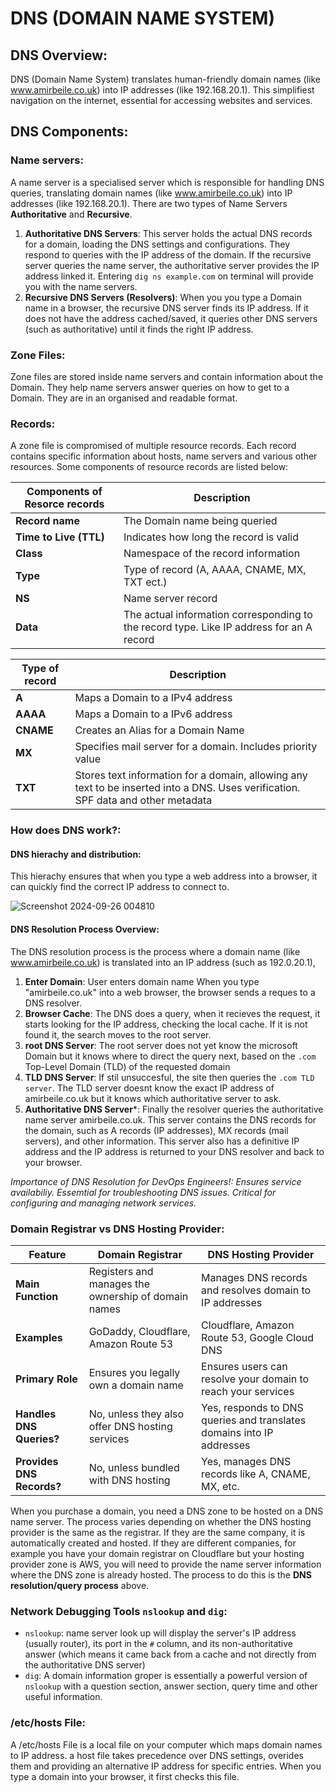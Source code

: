 # **DNS (DOMAIN NAME SYSTEM)**

## **DNS Overview**:
DNS (Domain Name System) translates human-friendly domain names (like www.amirbeile.co.uk) into IP addresses (like 192.168.20.1). This simplifiest navigation on the internet, essential for accessing websites and services.

## **DNS Components**:

### **Name servers**: 
A name server is a specialised server which is responsible for handling DNS queries, translating domain names (like www.amirbeile.co.uk) into IP addresses (like 192.168.20.1). There are two types of Name Servers **Authoritative** and **Recursive**.

1) **Authoritative DNS Servers**: This server holds the actual DNS records for a domain, loading the DNS settings and configurations. They respond to queries with the IP address of the domain. If the recursive server queries the name server, the authoritative server provides the IP address linked it. Entering `dig ns example.com` on terminal will provide you with the name servers.
2) **Recursive DNS Servers (Resolvers)**:
When you you type a Domain name in a browser, the recursive DNS server finds its IP address. If it does not have the address cached/saved, it queries other DNS servers (such as authoritative) until it finds the right IP address.

### **Zone Files**: 
Zone files are stored inside name servers and contain information about the Domain. They help name servers answer queries on how to get to a Domain. They are in an organised and readable format.

### **Records**: 
A zone file is compromised of multiple resource records. Each record contains specific information about hosts, name servers and various other resources. Some components of resource records are listed below:

| **Components of Resorce records**    | **Description** |
|---|---|
| **Record name**         |  The Domain name being queried  |
| **Time to Live (TTL)**  |  Indicates how long the record is valid  |
| **Class**               |  Namespace of the record information  |
| **Type**                |  Type of record (A, AAAA, CNAME, MX, TXT ect.) |
| **NS**                  |  Name server record  |
| **Data**                |  The actual information corresponding to the record type. Like IP address for an A record  |

| **Type of record**    | **Description** |
|---|---|
| **A**         |  Maps a Domain to a IPv4 address  |
| **AAAA**  |  Maps a Domain to a IPv6 address  |
| **CNAME**               |  Creates an Alias for a Domain Name  |
| **MX**                |  Specifies mail server for a domain. Includes priority value |
| **TXT**                  |  Stores text information for a domain, allowing any text to be inserted into a DNS. Uses verification. SPF data and other metadata   |

### **How does DNS work?**: 
#### **DNS hierachy and distribution**: 
This hierachy ensures that when you type a web address into a browser, it can quickly find the correct IP address to connect to.

![Screenshot 2024-09-26 004810](https://github.com/user-attachments/assets/bb2d633f-39b8-4cef-be29-d589511f2985)

#### **DNS Resolution Process Overview**: 
The DNS resolution process is the process where a domain name (like www.amirbeile.co.uk) is translated into an IP address (such as 192.0.20.1),
1) **Enter Domain**: User enters domain name When you type "amirbeile.co.uk" into a web browser, the browser sends a reques to a DNS resolver. 
2) **Browser Cache**: The DNS does a query, when it recieves the request, it starts looking for the IP address, checking the local cache. If it is not found it, the search moves to the root server. 
3) **root DNS Server**: The root server does not yet know the microsoft Domain but it knows where to direct the query next, based on the `.com` Top-Level Domain (TLD) of the requested domain
4) **TLD DNS Server**: If stil unsuccesful, the site then queries the `.com TLD server`. The TLD server doesnt know the exact IP address of amirbeile.co.uk but it knows which authoritative server to ask. 
5) **Authoritative DNS Server***: Finally the resolver queries the authoritative name server amirbeile.co.uk. This server contains the DNS records for the domain, such as A records (IP addresses), MX records (mail servers), and other information. This server also has a definitive IP address and the IP address is returned to your DNS resolver and back to your browser.

*Importance of DNS Resolution for DevOps Engineers!: Ensures service availabiliy. Essemtial for troubleshooting DNS issues. Critical for configuring and managing network services.*

### **Domain Registrar vs DNS Hosting Provider**:

| **Feature**              | **Domain Registrar**                                | **DNS Hosting Provider**                        |
|---|---|---|
| **Main Function**        | Registers and manages the ownership of domain names | Manages DNS records and resolves domain to IP addresses |
| **Examples**             | GoDaddy, Cloudflare, Amazon Route 53                | Cloudflare, Amazon Route 53, Google Cloud DNS           |
| **Primary Role**         | Ensures you legally own a domain name               | Ensures users can resolve your domain to reach your services |
| **Handles DNS Queries?** | No, unless they also offer DNS hosting services     | Yes, responds to DNS queries and translates domains into IP addresses  |
| **Provides DNS Records?**| No, unless bundled with DNS hosting                 | Yes, manages DNS records like A, CNAME, MX, etc.        |

When you purchase a domain, you need a DNS zone to be hosted on a DNS name server. The process varies depending on whether the DNS hosting provider is the same as the registrar. If they are the same company, it is automatically created and hosted. If they are different companies, for example you have your domain registrar on Cloudflare but your hosting provider zone is AWS, you will need to provide the name server information where the DNS zone is already hosted. The process to do this is the **DNS resolution/query process** above.

### **Network Debugging Tools `nslookup` and `dig`**:

- `nslookup`: name server look up will display the server's IP address (usually router), its port in the `#` column, and its non-authoritative answer (which means it came back from a cache and not directly from the authoritative DNS server)
- `dig`: A domain information groper is essentially a powerful version of `nslookup` with a question section, answer section, query time and other useful information.

### **/etc/hosts File**:
A /etc/hosts File is a local file on your computer which maps domain names to IP address. a host file takes precedence over DNS settings, overides them and providing an alternative IP address for specific entries. When you type a domain into your browser, it first checks this file.